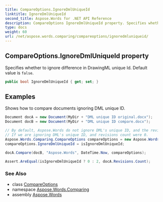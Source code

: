 ```yaml
---
title: CompareOptions.IgnoreDmlUniqueId
linktitle: IgnoreDmlUniqueId
second_title: Aspose.Words for .NET API Reference
description: CompareOptions IgnoreDmlUniqueId property. Specifies whether to ignore difference in DrawingML unique Id. Default value is false in C#.
type: docs
weight: 60
url: /net/aspose.words.comparing/compareoptions/ignoredmluniqueid/
---
```

## CompareOptions.IgnoreDmlUniqueId property

Specifies whether to ignore difference in DrawingML unique Id. Default value is `false`.

```csharp
public bool IgnoreDmlUniqueId { get; set; }
```

## Examples

Shows how to compare documents ignoring DML unique ID.

```csharp
Document docA = new Document(MyDir + "DML unique ID original.docx");
Document docB = new Document(MyDir + "DML unique ID compare.docx");

// By default, Aspose.Words do not ignore DML's unique ID, and the revisions count was 2.
// If we are ignoring DML's unique ID, and revisions count were 0.
Aspose.Words.Comparing.CompareOptions compareOptions = new Aspose.Words.Comparing.CompareOptions();
compareOptions.IgnoreDmlUniqueId = isIgnoreDmlUniqueId;

docA.Compare(docB, "Aspose.Words", DateTime.Now, compareOptions);

Assert.AreEqual(isIgnoreDmlUniqueId ? 0 : 2, docA.Revisions.Count);
```

### See Also

* class [CompareOptions](../)
* namespace [Aspose.Words.Comparing](../../compareoptions/)
* assembly [Aspose.Words](../../../)
